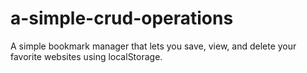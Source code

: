 # a-simple-crud-operations
A simple bookmark manager that lets you save, view, and delete your favorite websites using localStorage.
